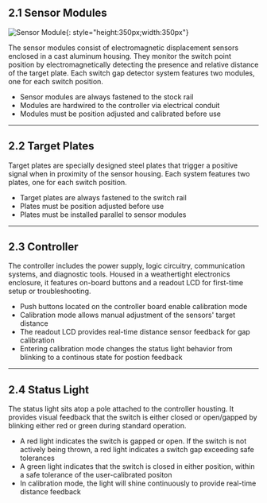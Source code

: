 ## 2.1 Sensor Modules

![Sensor Module](assets/switchgap1.jpg){: style="height:350px;width:350px"}

The sensor modules consist of electromagnetic displacement sensors enclosed in a cast aluminum housing. They monitor the switch point position by electromagnetically detecting the presence and relative distance of the target plate. Each switch gap detector system features two modules, one for each switch position.

* Sensor modules are always fastened to the stock rail
* Modules are hardwired to the controller via electrical conduit
* Modules must be position adjusted and calibrated before use

---

## 2.2 Target Plates

Target plates are specially designed steel plates that trigger a positive signal when in proximity of the sensor housing. Each system features two plates, one for each switch position.

* Target plates are always fastened to the switch rail
* Plates must be position adjusted before use
* Plates must be installed parallel to sensor modules

---

## 2.3 Controller

The controller includes the power supply, logic circuitry, communication systems, and diagnostic tools. Housed in a weathertight electronics enclosure, it features on-board buttons and a readout LCD for first-time setup or troubleshooting.

* Push buttons located on the controller board enable calibration mode
* Calibration mode allows manual adjustment of the sensors' target distance
* The readout LCD provides real-time distance sensor feedback for gap calibration
* Entering calibration mode changes the status light behavior from blinking to a continous state for postion feedback

---

## 2.4 Status Light

The status light sits atop a pole attached to the controller housting. It provides visual feedback that the switch is either closed or open/gapped by blinking either red or green during standard operation.

* A red light indicates the switch is gapped or open. If the switch is not actively being thrown, a red light indicates a switch gap exceeding safe tolerances
* A green light indicates that the switch is closed in either position, within a safe tolerance of the user-calibrated positon
* In calibration mode, the light will shine continuously to provide real-time distance feedback
